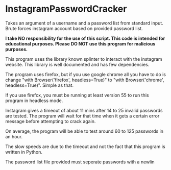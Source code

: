 # InstagramPasswordCracker
Takes an argument of a username and a password list from standard input. Brute forces instagram account based on provided password list.

<b>I take NO responsibility for the use of this script. This code is intended for educational purposes. Please DO NOT use this program for malicious purposes.</b>

This program uses the library known splinter to interact with the instagram website. This library is well documented and has few dependencies.

The program uses firefox, but if you use google chrome all you have to do is change "with Browser('firefox', headless=True)" to "with Browser('chrome', headless=True)". Simple as that.

If you use firefox, you must be running at least version 55 to run this program in headless mode.

Instagram gives a timeout of about 11 mins after 14 to 25 invalid passwords are tested. The program will wait for that time when it gets a certain error message before attempting to crack again.

On average, the program will be able to test around 60 to 125 passwords in an hour.

The slow speeds are due to the timeout and not the fact that this program is written in Python.


The password list file provided must seperate passwords with a newlin


